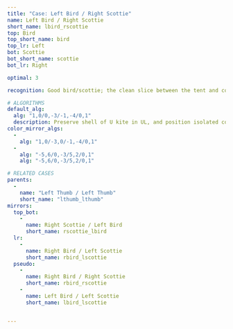 ```yaml
---
title: "Case: Left Bird / Right Scottie"
name: Left Bird / Right Scottie
short_name: lbird_rscottie
top: Bird
top_short_name: bird
top_lr: Left
bot: Scottie
bot_short_name: scottie
bot_lr: Right

optimal: 3

recognition: Good bird/scottie; the clean slice between the tent and corner on bottom breaks squareshape when preserving the kite on top.

# ALGORITHMS
default_alg:
  alg: "1,0/0,-3/-1,-4/0,1"
  description: Preserve shell of U kite in UL, and position isolated corner on bottom next to the slice; first move trades two edges on top with isolated corner on bottom to make good thumbs.
color_mirror_algs:
  -
    alg: "1,0/-3,0/-1,-4/0,1"
  -
    alg: "-5,6/0,-3/5,2/0,1"
    alg: "-5,6/0,-3/5,2/0,1"

# RELATED CASES
parents:
  -
    name: "Left Thumb / Left Thumb"
    short_name: "lthumb_lthumb"
mirrors:
  top_bot:
    -
      name: Right Scottie / Left Bird
      short_name: rscottie_lbird
  lr:
    -
      name: Right Bird / Left Scottie
      short_name: rbird_lscottie
  pseudo:
    -
      name: Right Bird / Right Scottie
      short_name: rbird_rscottie
    -
      name: Left Bird / Left Scottie
      short_name: lbird_lscottie


---
```


